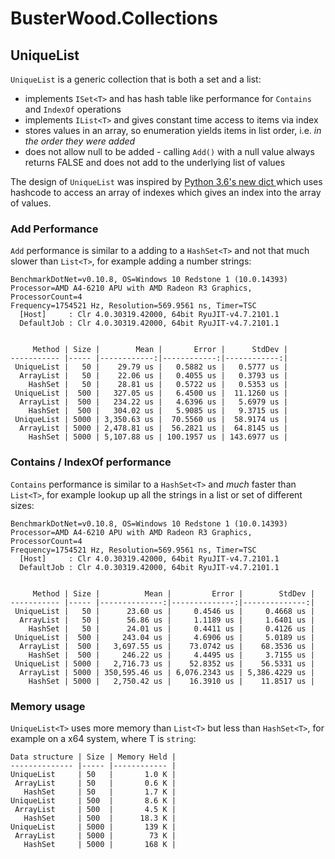 # BusterWood.Collections

## UniqueList<T>

`UniqueList` is a generic collection that is both a set and a list:
* implements `ISet<T>` and has hash table like performance for `Contains` and `IndexOf` operations
* implements `IList<T>` and gives constant time access to items via index
* stores values in an array, so enumeration yields items in list order, i.e. *in the order they were added*
* does not allow null to be added - calling `Add()` with a null value always returns FALSE and does not add to the underlying list of values

The design of `UniqueList` was inspired by [Python 3.6's new dict ](https://mail.python.org/pipermail/python-dev/2012-December/123028.html) which uses hashcode to access an array of indexes which gives an index into the array of values.

### Add Performance

`Add` performance is similar to a adding to a `HashSet<T>` and not that much slower than `List<T>`, for example adding a number strings:
```
BenchmarkDotNet=v0.10.8, OS=Windows 10 Redstone 1 (10.0.14393)
Processor=AMD A4-6210 APU with AMD Radeon R3 Graphics, ProcessorCount=4
Frequency=1754521 Hz, Resolution=569.9561 ns, Timer=TSC
  [Host]     : Clr 4.0.30319.42000, 64bit RyuJIT-v4.7.2101.1
  DefaultJob : Clr 4.0.30319.42000, 64bit RyuJIT-v4.7.2101.1


     Method | Size |        Mean |       Error |      StdDev |
----------- |----- |------------:|------------:|------------:|
 UniqueList |   50 |    29.79 us |   0.5882 us |   0.5777 us |
  ArrayList |   50 |    22.06 us |   0.4055 us |   0.3793 us |
    HashSet |   50 |    28.81 us |   0.5722 us |   0.5353 us |
 UniqueList |  500 |   327.05 us |   6.4500 us |  11.1260 us |
  ArrayList |  500 |   234.22 us |   4.6396 us |   5.6979 us |
    HashSet |  500 |   304.02 us |   5.9085 us |   9.3715 us |
 UniqueList | 5000 | 3,350.63 us |  70.5560 us |  58.9174 us |
  ArrayList | 5000 | 2,478.81 us |  56.2821 us |  64.8145 us |
    HashSet | 5000 | 5,107.88 us | 100.1957 us | 143.6977 us |
```
### Contains / IndexOf performance

`Contains` performance is similar to a `HashSet<T>` and *much* faster than `List<T>`, for example lookup up all the strings in a list or set of different sizes:

```
BenchmarkDotNet=v0.10.8, OS=Windows 10 Redstone 1 (10.0.14393)
Processor=AMD A4-6210 APU with AMD Radeon R3 Graphics, ProcessorCount=4
Frequency=1754521 Hz, Resolution=569.9561 ns, Timer=TSC
  [Host]     : Clr 4.0.30319.42000, 64bit RyuJIT-v4.7.2101.1
  DefaultJob : Clr 4.0.30319.42000, 64bit RyuJIT-v4.7.2101.1


     Method | Size |          Mean |         Error |        StdDev |
----------- |----- |--------------:|--------------:|--------------:|
 UniqueList |   50 |      23.60 us |     0.4546 us |     0.4668 us |
  ArrayList |   50 |      56.86 us |     1.1189 us |     1.6401 us |
    HashSet |   50 |      24.01 us |     0.4411 us |     0.4126 us |
 UniqueList |  500 |     243.04 us |     4.6906 us |     5.0189 us |
  ArrayList |  500 |   3,697.55 us |    73.0742 us |    68.3536 us |
    HashSet |  500 |     246.22 us |     4.4495 us |     3.7155 us |
 UniqueList | 5000 |   2,716.73 us |    52.8352 us |    56.5331 us |
  ArrayList | 5000 | 350,595.46 us | 6,076.2343 us | 5,386.4229 us |
    HashSet | 5000 |   2,750.42 us |    16.3910 us |    11.8517 us |
```

### Memory usage

`UniqueList<T>` uses more memory than `List<T>` but less than `HashSet<T>`, for example on a x64 system, where T is `string`:

```
Data structure | Size | Memory Held |
-------------- |----- |------------ |  
UniqueList     | 50   |       1.0 K |
 ArrayList     | 50   |       0.6 K |
   HashSet     | 50   |       1.7 K |
UniqueList     | 500  |       8.6 K |
 ArrayList     | 500  |       4.5 K |
   HashSet     | 500  |      18.3 K |
UniqueList     | 5000 |       139 K |
 ArrayList     | 5000 |        73 K |
   HashSet     | 5000 |       168 K |
```
